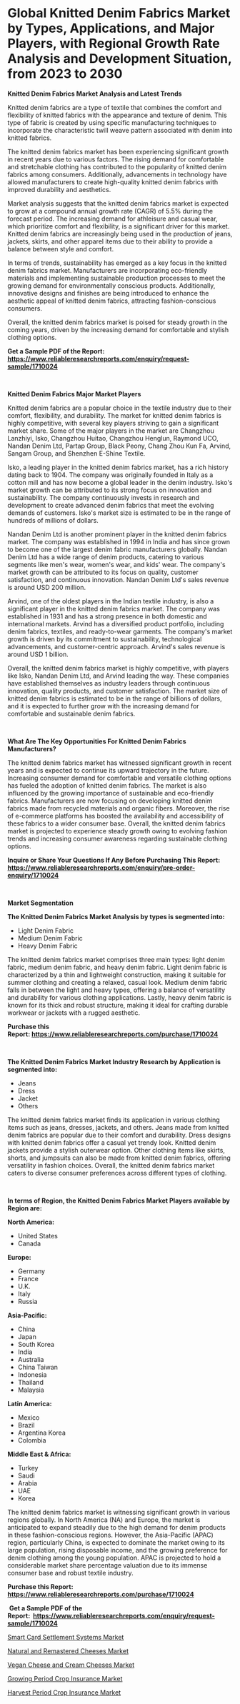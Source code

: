 <p><h1>Global Knitted Denim Fabrics Market by Types, Applications, and Major Players, with Regional Growth Rate Analysis and Development Situation, from 2023 to 2030</h1></p><p><strong>Knitted Denim Fabrics Market Analysis and Latest Trends</strong></p>
<p><p>Knitted denim fabrics are a type of textile that combines the comfort and flexibility of knitted fabrics with the appearance and texture of denim. This type of fabric is created by using specific manufacturing techniques to incorporate the characteristic twill weave pattern associated with denim into knitted fabrics.</p><p>The knitted denim fabrics market has been experiencing significant growth in recent years due to various factors. The rising demand for comfortable and stretchable clothing has contributed to the popularity of knitted denim fabrics among consumers. Additionally, advancements in technology have allowed manufacturers to create high-quality knitted denim fabrics with improved durability and aesthetics.</p><p>Market analysis suggests that the knitted denim fabrics market is expected to grow at a compound annual growth rate (CAGR) of 5.5% during the forecast period. The increasing demand for athleisure and casual wear, which prioritize comfort and flexibility, is a significant driver for this market. Knitted denim fabrics are increasingly being used in the production of jeans, jackets, skirts, and other apparel items due to their ability to provide a balance between style and comfort.</p><p>In terms of trends, sustainability has emerged as a key focus in the knitted denim fabrics market. Manufacturers are incorporating eco-friendly materials and implementing sustainable production processes to meet the growing demand for environmentally conscious products. Additionally, innovative designs and finishes are being introduced to enhance the aesthetic appeal of knitted denim fabrics, attracting fashion-conscious consumers.</p><p>Overall, the knitted denim fabrics market is poised for steady growth in the coming years, driven by the increasing demand for comfortable and stylish clothing options.</p></p>
<p><strong>Get a Sample PDF of the Report:&nbsp; <a href="https://www.reliableresearchreports.com/enquiry/request-sample/1710024">https://www.reliableresearchreports.com/enquiry/request-sample/1710024</a></strong></p>
<p>&nbsp;</p>
<p><strong>Knitted Denim Fabrics Major Market Players</strong></p>
<p><p>Knitted denim fabrics are a popular choice in the textile industry due to their comfort, flexibility, and durability. The market for knitted denim fabrics is highly competitive, with several key players striving to gain a significant market share. Some of the major players in the market are Changzhou Lanzhiyi, Isko, Changzhou Huitao, Changzhou Henglun, Raymond UCO, Nandan Denim Ltd, Partap Group, Black Peony, Chang Zhou Kun Fa, Arvind, Sangam Group, and Shenzhen E-Shine Textile.</p><p>Isko, a leading player in the knitted denim fabrics market, has a rich history dating back to 1904. The company was originally founded in Italy as a cotton mill and has now become a global leader in the denim industry. Isko's market growth can be attributed to its strong focus on innovation and sustainability. The company continuously invests in research and development to create advanced denim fabrics that meet the evolving demands of customers. Isko's market size is estimated to be in the range of hundreds of millions of dollars.</p><p>Nandan Denim Ltd is another prominent player in the knitted denim fabrics market. The company was established in 1994 in India and has since grown to become one of the largest denim fabric manufacturers globally. Nandan Denim Ltd has a wide range of denim products, catering to various segments like men's wear, women's wear, and kids' wear. The company's market growth can be attributed to its focus on quality, customer satisfaction, and continuous innovation. Nandan Denim Ltd's sales revenue is around USD 200 million.</p><p>Arvind, one of the oldest players in the Indian textile industry, is also a significant player in the knitted denim fabrics market. The company was established in 1931 and has a strong presence in both domestic and international markets. Arvind has a diversified product portfolio, including denim fabrics, textiles, and ready-to-wear garments. The company's market growth is driven by its commitment to sustainability, technological advancements, and customer-centric approach. Arvind's sales revenue is around USD 1 billion.</p><p>Overall, the knitted denim fabrics market is highly competitive, with players like Isko, Nandan Denim Ltd, and Arvind leading the way. These companies have established themselves as industry leaders through continuous innovation, quality products, and customer satisfaction. The market size of knitted denim fabrics is estimated to be in the range of billions of dollars, and it is expected to further grow with the increasing demand for comfortable and sustainable denim fabrics.</p></p>
<p>&nbsp;</p>
<p><strong>What Are The Key Opportunities For Knitted Denim Fabrics Manufacturers?</strong></p>
<p><p>The knitted denim fabrics market has witnessed significant growth in recent years and is expected to continue its upward trajectory in the future. Increasing consumer demand for comfortable and versatile clothing options has fueled the adoption of knitted denim fabrics. The market is also influenced by the growing importance of sustainable and eco-friendly fabrics. Manufacturers are now focusing on developing knitted denim fabrics made from recycled materials and organic fibers. Moreover, the rise of e-commerce platforms has boosted the availability and accessibility of these fabrics to a wider consumer base. Overall, the knitted denim fabrics market is projected to experience steady growth owing to evolving fashion trends and increasing consumer awareness regarding sustainable clothing options.</p></p>
<p><strong>Inquire or Share Your Questions If Any Before Purchasing This Report: <a href="https://www.reliableresearchreports.com/enquiry/pre-order-enquiry/1710024">https://www.reliableresearchreports.com/enquiry/pre-order-enquiry/1710024</a></strong></p>
<p>&nbsp;</p>
<p><strong>Market Segmentation</strong></p>
<p><strong>The Knitted Denim Fabrics Market Analysis by types is segmented into:</strong></p>
<p><ul><li>Light Denim Fabric</li><li>Medium Denim Fabric</li><li>Heavy Denim Fabric</li></ul></p>
<p><p>The knitted denim fabrics market comprises three main types: light denim fabric, medium denim fabric, and heavy denim fabric. Light denim fabric is characterized by a thin and lightweight construction, making it suitable for summer clothing and creating a relaxed, casual look. Medium denim fabric falls in between the light and heavy types, offering a balance of versatility and durability for various clothing applications. Lastly, heavy denim fabric is known for its thick and robust structure, making it ideal for crafting durable workwear or jackets with a rugged aesthetic.</p></p>
<p><strong>Purchase this Report:&nbsp;<a href="https://www.reliableresearchreports.com/purchase/1710024">https://www.reliableresearchreports.com/purchase/1710024</a></strong></p>
<p>&nbsp;</p>
<p><strong>The Knitted Denim Fabrics Market Industry Research by Application is segmented into:</strong></p>
<p><ul><li>Jeans</li><li>Dress</li><li>Jacket</li><li>Others</li></ul></p>
<p><p>The knitted denim fabrics market finds its application in various clothing items such as jeans, dresses, jackets, and others. Jeans made from knitted denim fabrics are popular due to their comfort and durability. Dress designs with knitted denim fabrics offer a casual yet trendy look. Knitted denim jackets provide a stylish outerwear option. Other clothing items like skirts, shorts, and jumpsuits can also be made from knitted denim fabrics, offering versatility in fashion choices. Overall, the knitted denim fabrics market caters to diverse consumer preferences across different types of clothing.</p></p>
<p>&nbsp;</p>
<p><strong>In terms of Region, the Knitted Denim Fabrics Market Players available by Region are:</strong></p>
<p>
    <p> <strong> North America: </strong>
        <ul>
            <li>United States</li>
            <li>Canada</li>
        </ul>
        </p> 
    <p> <strong> Europe: </strong>
        <ul>
            <li>Germany</li>
            <li>France</li>
            <li>U.K.</li>
            <li>Italy</li>
            <li>Russia</li>
        </ul>
        </p> 
    <p> <strong> Asia-Pacific: </strong>
        <ul>
            <li>China</li>
            <li>Japan</li>
            <li>South Korea</li>
            <li>India</li>
            <li>Australia</li>
            <li>China Taiwan</li>
            <li>Indonesia</li>
            <li>Thailand</li>
            <li>Malaysia</li>
        </ul>
        </p> 
    <p> <strong> Latin America: </strong>
        <ul>
            <li>Mexico</li>
            <li>Brazil</li>
            <li>Argentina Korea</li>
            <li>Colombia</li>
        </ul>
        </p> 
    <p> <strong> Middle East & Africa: </strong>
        <ul>
            <li>Turkey</li>
            <li>Saudi</li>
            <li>Arabia</li>
            <li>UAE</li>
            <li>Korea</li>
        </ul>
    </p>
    </p>
<p><p>The knitted denim fabrics market is witnessing significant growth in various regions globally. In North America (NA) and Europe, the market is anticipated to expand steadily due to the high demand for denim products in these fashion-conscious regions. However, the Asia-Pacific (APAC) region, particularly China, is expected to dominate the market owing to its large population, rising disposable income, and the growing preference for denim clothing among the young population. APAC is projected to hold a considerable market share percentage valuation due to its immense consumer base and robust textile industry.</p></p>
<p><strong>Purchase this Report: <a href="https://www.reliableresearchreports.com/purchase/1710024">https://www.reliableresearchreports.com/purchase/1710024</a></strong></p>
<p>&nbsp;<strong>Get a Sample PDF of the Report:&nbsp;&nbsp;<a href="https://www.reliableresearchreports.com/enquiry/request-sample/1710024">https://www.reliableresearchreports.com/enquiry/request-sample/1710024</a></strong></p>
<p><strong></strong></p>
<p><p><a href="https://medium.com/@lauryframi644/smart-card-settlement-systems-market-size-cagr-trends-2024-2030-fb9dd8bc20f1">Smart Card Settlement Systems Market</a></p><p><a href="https://medium.com/@emmyrolfson8689/natural-and-remastered-cheeses-market-size-reveals-the-best-marketing-channels-in-global-industry-8c1229316c2a">Natural and Remastered Cheeses Market</a></p><p><a href="https://medium.com/@ginawindler1965/vegan-cheese-and-cream-cheeses-market-size-cagr-trends-2024-2030-321d3679907c">Vegan Cheese and Cream Cheeses Market</a></p><p><a href="https://medium.com/@ameliahaleyi77567/growing-period-crop-insurance-market-research-report-its-history-and-forecast-2023-to-2030-e3439c797f79">Growing Period Crop Insurance Market</a></p><p><a href="https://medium.com/@itzelheller546/harvest-period-crop-insurance-market-report-reveals-the-latest-trends-and-growth-opportunities-of-2708a60e01a8">Harvest Period Crop Insurance Market</a></p></p>